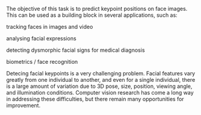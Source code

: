 The objective of this task is to predict keypoint positions on face images. This can be used as a building block in several applications, such as:

tracking faces in images and video

analysing facial expressions

detecting dysmorphic facial signs for medical diagnosis

biometrics / face recognition

Detecing facial keypoints is a very challenging problem.  Facial features vary greatly from one individual to another, and even for a single individual, there is a large amount of variation due to 3D pose, size, position, viewing angle, and illumination conditions. Computer vision research has come a long way in addressing these difficulties, but there remain many opportunities for improvement.
